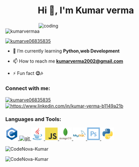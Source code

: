 <h1 align="center">Hi 👋, I'm Kumar verma</h1>
<h3 align="center"></h3>

<img align="right" alt="coding" width="400" src="https://user-images.githubusercontent.com/55389276/140866485-8fb1c876-9a8f-4d6a-98dc-08c4981eaf70.gif">

<p align="left"> <img src="https://komarev.com/ghpvc/?username=kumarvermaa&label=Profile%20views&color=0e75b6&style=flat" alt="kumarvermaa" /> </p>

<p align="left"> <a href="https://twitter.com/kumarve06835835" target="blank"><img src="https://img.shields.io/twitter/follow/kumarve06835835?logo=twitter&style=for-the-badge" alt="kumarve06835835" /></a> </p>

- 🌱 I’m currently learning **Python,web Development**

- 📫 How to reach me **kumarverma2002@gmail.com**

- ⚡ Fun fact **😉🎶**

<h3 align="left">Connect with me:</h3>
<p align="left">
<a href="https://twitter.com/kumarve06835835" target="blank"><img align="center" src="https://raw.githubusercontent.com/rahuldkjain/github-profile-readme-generator/master/src/images/icons/Social/twitter.svg" alt="kumarve06835835" height="30" width="40" /></a>
<a href="https://linkedin.com/in/https://www.linkedin.com/in/kumar-verma-b1149a21b" target="blank"><img align="center" src="https://raw.githubusercontent.com/rahuldkjain/github-profile-readme-generator/master/src/images/icons/Social/linked-in-alt.svg" alt="https://www.linkedin.com/in/kumar-verma-b1149a21b" height="30" width="40" /></a>
</p>

<h3 align="left">Languages and Tools:</h3>
<p align="left"> <a href="https://www.cprogramming.com/" target="_blank" rel="noreferrer"> <img src="https://raw.githubusercontent.com/devicons/devicon/master/icons/c/c-original.svg" alt="c" width="40" height="40"/> </a> <a href="https://git-scm.com/" target="_blank" rel="noreferrer"> <img src="https://www.vectorlogo.zone/logos/git-scm/git-scm-icon.svg" alt="git" width="40" height="40"/> </a> <a href="https://www.java.com" target="_blank" rel="noreferrer"> <img src="https://raw.githubusercontent.com/devicons/devicon/master/icons/java/java-original.svg" alt="java" width="40" height="40"/> </a> <a href="https://developer.mozilla.org/en-US/docs/Web/JavaScript" target="_blank" rel="noreferrer"> <img src="https://raw.githubusercontent.com/devicons/devicon/master/icons/javascript/javascript-original.svg" alt="javascript" width="40" height="40"/> </a> <a href="https://www.mongodb.com/" target="_blank" rel="noreferrer"> <img src="https://raw.githubusercontent.com/devicons/devicon/master/icons/mongodb/mongodb-original-wordmark.svg" alt="mongodb" width="40" height="40"/> </a> <a href="https://www.mysql.com/" target="_blank" rel="noreferrer"> <img src="https://raw.githubusercontent.com/devicons/devicon/master/icons/mysql/mysql-original-wordmark.svg" alt="mysql" width="40" height="40"/> </a> <a href="https://www.photoshop.com/en" target="_blank" rel="noreferrer"> <img src="https://raw.githubusercontent.com/devicons/devicon/master/icons/photoshop/photoshop-line.svg" alt="photoshop" width="40" height="40"/> </a> <a href="https://www.python.org" target="_blank" rel="noreferrer"> <img src="https://raw.githubusercontent.com/devicons/devicon/master/icons/python/python-original.svg" alt="python" width="40" height="40"/> </a> </p>

<p><img align="center" src="https://github-readme-stats.vercel.app/api/top-langs?username=CodeNova-Kumar&show_icons=true&locale=en&layout=compact" alt="CodeNova-Kumar" /></p>

<p><img align="center" src="https://github-readme-streak-stats.herokuapp.com/?user=kumarvermaa&" alt="CodeNova-Kumar" /></p>
